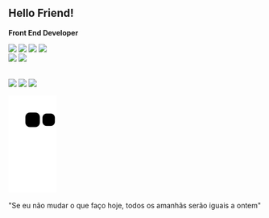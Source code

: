 ## Hello Friend! 

<p><strong>Front End Developer</strong></p>
<div align="left">
<div>
    
<img src="https://img.shields.io/badge/HTML-e06b12?style=for-the-badge&logo=html5&logoColor=white" />
<img src="https://img.shields.io/badge/CSS-1283e0?&style=for-the-badge&logo=css3&logoColor=white" />
<img src="https://img.shields.io/badge/JavaScript-F7DF1E?style=for-the-badge&logo=javascript&logoColor=414141" />
<img src="https://img.shields.io/badge/Node.js-43853D?style=for-the-badge&logo=node.js&logoColor=white"/> <br/>
 
 <div align="left">
<img src="https://img.shields.io/badge/TypeScript-007ACC?style=for-the-badge&logo=typescript&logoColor=white"/>
<img src="https://img.shields.io/badge/React-414141?style=for-the-badge&logo=react&logoColor=61DAFB" />
 </div>
</div>
 
 <br>
 

 
<div> 
  
  <a href="https://instagram.com/anthony_guillherme" target="_blank"><img src="https://img.shields.io/badge/-Instagram-%23E4405F?style=for-the-badge&logo=instagram&logoColor=white" target="_blank"></a>
  <a href = "anthonytguilherme@hotmail.com"><img src="https://img.shields.io/badge/-Gmail-%23333?style=for-the-badge&logo=gmail&logoColor=white" target="_blank"></a>
  <a href="https://www.linkedin.com/in/anthony-guilherme-6202251a5/" target="_blank"><img src="https://img.shields.io/badge/-LinkedIn-%230077B5?style=for-the-badge&logo=linkedin&logoColor=white" target="_blank"></a> 
 
  ![Snake animation](https://github.com/oAnthonyG/oAnthonyG/blob/output/github-contribution-grid-snake.svg)

</div>

"Se eu não mudar o que faço hoje, todos os amanhãs serão iguais a ontem"
